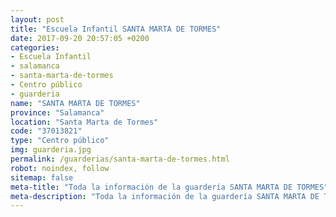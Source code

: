 ```yaml
---
layout: post
title: "Escuela Infantil SANTA MARTA DE TORMES"
date: 2017-09-20 20:57:05 +0200
categories:
- Escuela Infantil
- salamanca
- santa-marta-de-tormes
- Centro público
- guarderia
name: "SANTA MARTA DE TORMES"
province: "Salamanca"
location: "Santa Marta de Tormes"
code: "37013821"
type: "Centro público"
img: guarderia.jpg
permalink: /guarderias/santa-marta-de-tormes.html
robot: noindex, follow
sitemap: false
meta-title: "Toda la información de la guardería SANTA MARTA DE TORMES"
meta-description: "Toda la información de la guardería SANTA MARTA DE TORMES"
---
```

